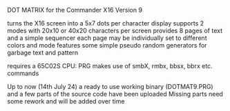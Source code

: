 DOT MATRIX for the Commander X16                                         Version 9

turns the X16 screen into a 5x7 dots per character display
supports 2 modes with 20x10 or 40x20 characters per screen
provides 8 pages of text and a simple sequencer
each page may be individually set to different colors and mode
features some simple pseudo random generators for garbage text and pattern

requires a 65C02S CPU: PRG makes use of smbX, rmbx, bbsx, bbrx etc. commands


Up to now (14th July 24) a ready to use working binary (DOTMAT9.PRG)
and a few parts of the source code have been uploaded
Missing parts need some rework and will be added over time

